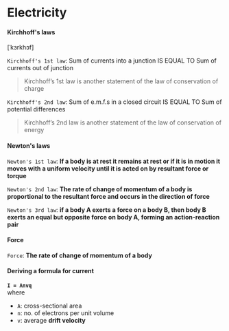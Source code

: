 # Electricity

#### Kirchhoff's laws
\[ˈkɜrkhɔf\]

`Kirchhoff's 1st law`: Sum of currents into a junction
IS EQUAL TO
Sum of currents out of junction
> Kirchhoff’s 1st law is another statement of the law of
conservation of charge

`Kirchhoff's 2nd law`: Sum of e.m.f.s in a closed circuit
IS EQUAL TO
Sum of potential differences

> Kirchhoff’s 2nd law is another statement of the law of
conservation of energy

#### Newton's laws

`Newton's 1st law`: **If a body is at rest it remains at rest or if it is in
motion it moves with a uniform velocity until it is acted
on by resultant force or torque**

`Newton's 2nd law`: **The rate of change of momentum of a body
is proportional to the resultant force and occurs in the
direction of force**

`Newton's 3rd law`: **if a body A exerts a force on a body B, then
body B exerts an equal but opposite force on body A,
forming an action-reaction pair**

#### Force
`Force`: **The rate of change of momentum of a body**

#### Deriving a formula for current

**`I = Anvq`**  
where
- `A`: cross-sectional area
- `n`: no. of electrons per unit volume
- `v`: average **drift velocity**
